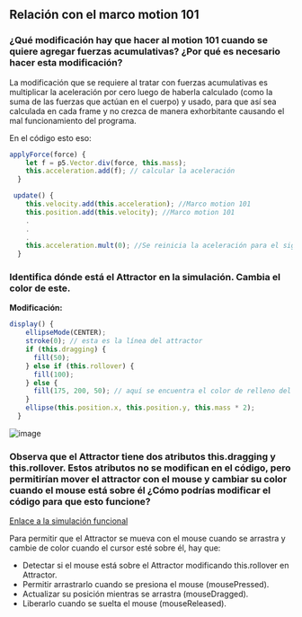## Relación con el marco motion 101
### ¿Qué modificación hay que hacer al motion 101 cuando se quiere agregar fuerzas acumulativas? ¿Por qué es necesario hacer esta modificación?
La modificación que se requiere al tratar con fuerzas acumulativas es multiplicar la aceleración por cero luego de haberla calculado (como la suma de las fuerzas que actúan en el cuerpo) y usado, para que así sea calculada en cada frame y no crezca de manera exhorbitante causando el mal funcionamiento del programa.

En el código esto eso:
``` js
applyForce(force) {
    let f = p5.Vector.div(force, this.mass);
    this.acceleration.add(f); // calcular la aceleración
  }

 update() {
    this.velocity.add(this.acceleration); //Marco motion 101
    this.position.add(this.velocity); //Marco motion 101
    .
    .
    .
    this.acceleration.mult(0); //Se reinicia la aceleración para el siguiente frame
  }
```

### Identifica dónde está el Attractor en la simulación. Cambia el color de este.
**Modificación:**
``` js
display() {
    ellipseMode(CENTER);
    stroke(0); // esta es la línea del attractor
    if (this.dragging) {
      fill(50);
    } else if (this.rollover) {
      fill(100);
    } else {
      fill(175, 200, 50); // aquí se encuentra el color de relleno del attractor
    }
    ellipse(this.position.x, this.position.y, this.mass * 2);
  }
```
![image](https://github.com/user-attachments/assets/93e93811-bbd4-425b-be97-bca21ff17ef6)

### Observa que el Attractor tiene dos atributos this.dragging y this.rollover. Estos atributos no se modifican en el código, pero permitirían mover el attractor con el mouse y cambiar su color cuando el mouse está sobre él ¿Cómo podrías modificar el código para que esto funcione?
[Enlace a la simulación funcional](https://editor.p5js.org/SofiaLezcanoArenas/sketches/pjS_36Vw_)

Para permitir que el Attractor se mueva con el mouse cuando se arrastra y cambie de color cuando el cursor esté sobre él, hay que:

- Detectar si el mouse está sobre el Attractor modificando this.rollover en Attractor.
- Permitir arrastrarlo cuando se presiona el mouse (mousePressed).
- Actualizar su posición mientras se arrastra (mouseDragged).
- Liberarlo cuando se suelta el mouse (mouseReleased).
